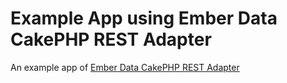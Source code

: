 # Example App using Ember Data CakePHP REST Adapter

An example app of [Ember Data CakePHP REST Adapter](https://github.com/josh-taylor/ember-data-cakephp-rest-adapter)
